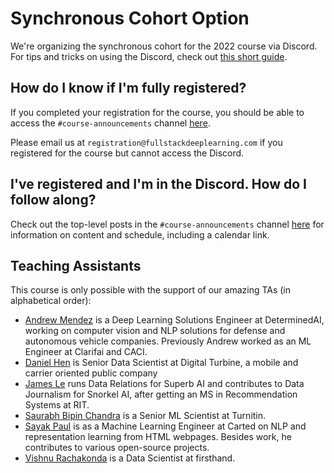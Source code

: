 # Synchronous Cohort Option

We're organizing the synchronous cohort for the 2022 course via Discord.
For tips and tricks on using the Discord,
check out [this short guide](https://fsdl.me/2022-discord-tips).

## How do I know if I'm fully registered?

If you completed your registration for the course,
you should be able to access the `#course-announcements` channel
[here](https://discord.com/channels/984525101678612540/999034075853623346).

Please email us at `registration@fullstackdeeplearning.com`
if you registered for the course but cannot access the Discord.

## I've registered and I'm in the Discord. How do I follow along?

Check out the top-level posts in the
`#course-announcements` channel
[here](https://discord.com/channels/984525101678612540/999034075853623346)
for information on content and schedule,
including a calendar link.

## Teaching Assistants

This course is only possible with the support of our amazing TAs (in alphabetical order):

- [Andrew Mendez](https://twitter.com/AndrewMendez19) is a Deep Learning Solutions Engineer at DeterminedAI, working on computer vision and NLP solutions for defense and autonomous vehicle companies. Previously Andrew worked as an ML Engineer at Clarifai and CACI.
- [Daniel Hen](https://www.linkedin.com/in/daniel-hen/) is Senior Data Scientist at Digital Turbine, a mobile and carrier oriented public company
- [James Le](https://twitter.com/le_james94) runs Data Relations for Superb AI and contributes to Data Journalism for Snorkel AI, after getting an MS in Recommendation Systems at RIT.
- [Saurabh Bipin Chandra](https://www.linkedin.com/in/srbhchandra/) is a Senior ML Scientist at Turnitin.
- [Sayak Paul](https://sayak.dev) is as a Machine Learning Engineer at Carted on NLP and representation learning from HTML webpages. Besides work, he contributes to various open-source projects.
- [Vishnu Rachakonda](https://www.linkedin.com/in/vrachakonda/) is a Data Scientist at firsthand.
